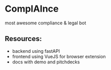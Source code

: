 # ComplAInce
most awesome compliance &amp; legal bot

## Resources:
- backend using fastAPI
- frontend using VueJS for browser extension
- docs with demo and pitchdecks